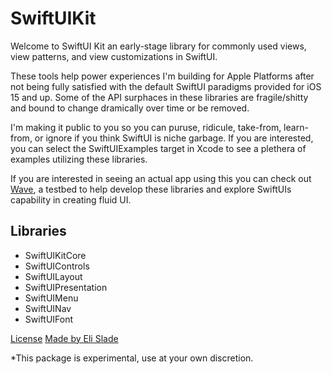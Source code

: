 # SwiftUIKit

Welcome to SwiftUI Kit an early-stage library for commonly used views, view patterns, and view customizations in SwiftUI.

These tools help power experiences I'm building for Apple Platforms after not being fully satisfied with the default SwiftUI paradigms provided for iOS 15 and up. Some of the API surphaces in these libraries are fragile/shitty and bound to change dramically over time or be removed.

I'm making it public to you so you can puruse, ridicule, take-from, learn-from, or ignore if you think SwiftUI is niche garbage. If you are interested, you can select the SwiftUIExamples target in Xcode to see a plethera of examples utilizing these libraries.

If you are interested in seeing an actual app using this you can check out [Wave](https://apps.apple.com/us/app/wave-player/id1559115501), a testbed to help develop these libraries and explore SwiftUIs capability in creating fluid UI.

## Libraries

- SwiftUIKitCore
- SwiftUIControls
- SwiftUILayout
- SwiftUIPresentation
- SwiftUIMenu
- SwiftUINav
- SwiftUIFont


[License](./LICENSE.md)
[Made by Eli Slade](https://elislade.com)


*This package is experimental, use at your own discretion.
